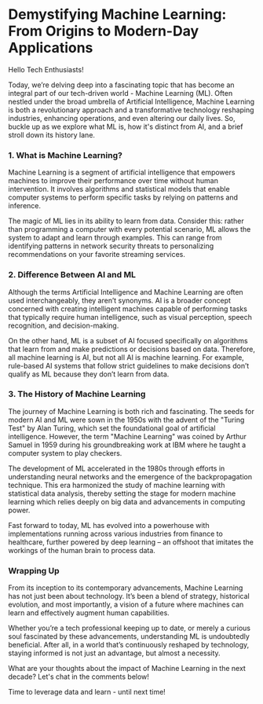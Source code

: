 # Demystifying Machine Learning: From Origins to Modern-Day Applications

Hello Tech Enthusiasts!

Today, we’re delving deep into a fascinating topic that has become an integral part of our tech-driven world - Machine Learning (ML). Often nestled under the broad umbrella of Artificial Intelligence, Machine Learning is both a revolutionary approach and a transformative technology reshaping industries, enhancing operations, and even altering our daily lives. So, buckle up as we explore what ML is, how it's distinct from AI, and a brief stroll down its history lane.

### 1. What is Machine Learning?

Machine Learning is a segment of artificial intelligence that empowers machines to improve their performance over time without human intervention. It involves algorithms and statistical models that enable computer systems to perform specific tasks by relying on patterns and inference. 

The magic of ML lies in its ability to learn from data. Consider this: rather than programming a computer with every potential scenario, ML allows the system to adapt and learn through examples. This can range from identifying patterns in network security threats to personalizing recommendations on your favorite streaming services.

### 2. Difference Between AI and ML

Although the terms Artificial Intelligence and Machine Learning are often used interchangeably, they aren’t synonyms. AI is a broader concept concerned with creating intelligent machines capable of performing tasks that typically require human intelligence, such as visual perception, speech recognition, and decision-making.

On the other hand, ML is a subset of AI focused specifically on algorithms that learn from and make predictions or decisions based on data. Therefore, all machine learning is AI, but not all AI is machine learning. For example, rule-based AI systems that follow strict guidelines to make decisions don’t qualify as ML because they don’t learn from data.

### 3. The History of Machine Learning

The journey of Machine Learning is both rich and fascinating. The seeds for modern AI and ML were sown in the 1950s with the advent of the "Turing Test" by Alan Turing, which set the foundational goal of artificial intelligence. However, the term "Machine Learning" was coined by Arthur Samuel in 1959 during his groundbreaking work at IBM where he taught a computer system to play checkers.

The development of ML accelerated in the 1980s through efforts in understanding neural networks and the emergence of the backpropagation technique. This era harmonized the study of machine learning with statistical data analysis, thereby setting the stage for modern machine learning which relies deeply on big data and advancements in computing power.

Fast forward to today, ML has evolved into a powerhouse with implementations running across various industries from finance to healthcare, further powered by deep learning – an offshoot that imitates the workings of the human brain to process data.

### Wrapping Up

From its inception to its contemporary advancements, Machine Learning has not just been about technology. It’s been a blend of strategy, historical evolution, and most importantly, a vision of a future where machines can learn and effectively augment human capabilities.

Whether you’re a tech professional keeping up to date, or merely a curious soul fascinated by these advancements, understanding ML is undoubtedly beneficial. After all, in a world that’s continuously reshaped by technology, staying informed is not just an advantage, but almost a necessity.

What are your thoughts about the impact of Machine Learning in the next decade? Let's chat in the comments below!

Time to leverage data and learn - until next time!
